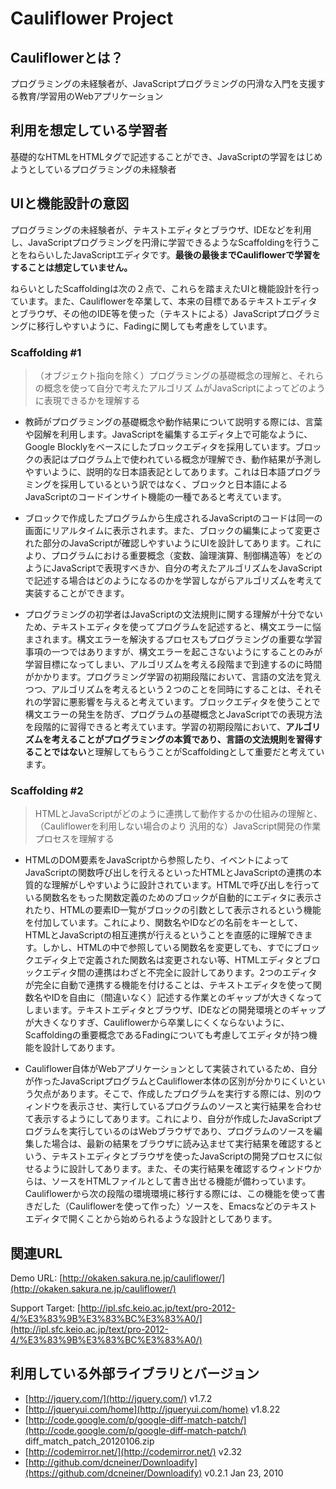 Cauliflower Project
======================

Cauliflowerとは？
------

プログラミングの未経験者が、JavaScriptプログラミングの円滑な入門を支援する教育/学習用のWebアプリケーション

利用を想定している学習者
------

基礎的なHTMLをHTMLタグで記述することができ、JavaScriptの学習をはじめようとしているプログラミングの未経験者

UIと機能設計の意図
------

プログラミングの未経験者が、テキストエディタとブラウザ、IDEなどを利用し、JavaScriptプログラミングを円滑に学習できるようなScaffoldingを行うことをねらいしたJavaScriptエディタです。**最後の最後までCauliflowerで学習をすることは想定していません。**

ねらいとしたScaffoldingは次の２点で、これらを踏まえたUIと機能設計を行っています。また、Cauliflowerを卒業して、本来の目標であるテキストエディタとブラウザ、その他のIDE等を使った（テキストによる）JavaScriptプログラミングに移行しやすいように、Fadingに関しても考慮をしています。

### Scaffolding #1

> （オブジェクト指向を除く）プログラミングの基礎概念の理解と、それらの概念を使って自分で考えたアルゴリズ
> ムがJavaScriptによってどのように表現できるかを理解する

* 教師がプログラミングの基礎概念や動作結果について説明する際には、言葉や図解を利用します。JavaScriptを編集するエディタ上で可能なように、Google Blocklyをベースにしたブロックエディタを採用しています。ブロックの表記はプログラム上で使われている概念が理解でき、動作結果が予測しやすいように、説明的な日本語表記としてあります。これは日本語プログラミングを採用しているという訳ではなく、ブロックと日本語によるJavaScriptのコードインサイト機能の一種であると考えています。

* ブロックで作成したプログラムから生成されるJavaScriptのコードは同一の画面にリアルタイムに表示されます。また、ブロックの編集によって変更された部分のJavaScriptが確認しやすいようにUIを設計してあります。これにより、プログラムにおける重要概念（変数、論理演算、制御構造等）をどのようにJavaScriptで表現すべきか、自分の考えたアルゴリズムをJavaScriptで記述する場合はどのようになるのかを学習しながらアルゴリズムを考えて実装することができます。

* プログラミングの初学者はJavaScriptの文法規則に関する理解が十分でないため、テキストエディタを使ってプログラムを記述すると、構文エラーに悩まされます。構文エラーを解決するプロセスもプログラミングの重要な学習事項の一つではありますが、構文エラーを起こさないようにすることのみが学習目標になってしまい、アルゴリズムを考える段階まで到達するのに時間がかかります。プログラミング学習の初期段階において、言語の文法を覚えつつ、アルゴリズムを考えるという２つのことを同時にすることは、それそれの学習に悪影響を与えると考えています。ブロックエディタを使うことで構文エラーの発生を防ぎ、プログラムの基礎概念とJavaScriptでの表現方法を段階的に習得できると考えています。学習の初期段階において、**アルゴリズムを考えることがプログラミングの本質であり、言語の文法規則を習得することではない**と理解してもらうことがScaffoldingとして重要だと考えています。

### Scaffolding  #2

> HTMLとJavaScriptがどのように連携して動作するかの仕組みの理解と、（Cauliflowerを利用しない場合のより
> 汎用的な）JavaScript開発の作業プロセスを理解する

* HTMLのDOM要素をJavaScriptから参照したり、イベントによってJavaScriptの関数呼び出しを行えるといったHTMLとJavaScriptの連携の本質的な理解がしやすいように設計されています。HTMLで呼び出しを行っている関数名をもった関数定義のためのブロックが自動的にエディタに表示されたり、HTMLの要素ID一覧がブロックの引数として表示されるという機能を付加しています。これにより、関数名やIDなどの名前をキーとして、HTMLとJavaScriptの相互連携が行えるということを直感的に理解できます。しかし、HTMLの中で参照している関数名を変更しても、すでにブロックエディタ上で定義された関数名は変更されない等、HTMLエディタとブロックエディタ間の連携はわざと不完全に設計してあります。2つのエディタが完全に自動で連携する機能を付けることは、テキストエディタを使って関数名やIDを自由に（間違いなく）記述する作業とのギャップが大きくなってしまいます。テキストエディタとブラウザ、IDEなどの開発環境とのギャップが大きくなりすぎ、Cauliflowerから卒業しにくくならないように、Scaffoldingの重要概念であるFadingについても考慮してエディタが持つ機能を設計してあります。

* Cauliflower自体がWebアプリケーションとして実装されているため、自分が作ったJavaScriptプログラムとCauliflower本体の区別が分かりにくいという欠点があります。そこで、作成したプログラムを実行する際には、別のウィンドウを表示させ、実行しているプログラムのソースと実行結果を合わせて表示するようにしてあります。これにより、自分が作成したJavaScriptプログラムを実行しているのはWebブラウザであり、プログラムのソースを編集した場合は、最新の結果をブラウザに読み込ませて実行結果を確認するという、テキストエディタとブラウザを使ったJavaScriptの開発プロセスに似せるように設計してあります。また、その実行結果を確認するウィンドウからは、ソースをHTMLファイルとして書き出せる機能が備わっています。Cauliflowerから次の段階の環境環境に移行する際には、この機能を使って書きだした（Cauliflowerを使って作った）ソースを、Emacsなどのテキストエディタで開くことから始められるような設計としてあります。

関連URL
------

Demo URL: [http://okaken.sakura.ne.jp/cauliflower/](http://okaken.sakura.ne.jp/cauliflower/)

Support Target: [http://ipl.sfc.keio.ac.jp/text/pro-2012-4/%E3%83%9B%E3%83%BC%E3%83%A0/](http://ipl.sfc.keio.ac.jp/text/pro-2012-4/%E3%83%9B%E3%83%BC%E3%83%A0/) 

利用している外部ライブラリとバージョン
------

* [http://jquery.com/](http://jquery.com/) v1.7.2
* [http://jqueryui.com/home](http://jqueryui.com/home) v1.8.22
* [http://code.google.com/p/google-diff-match-patch/](http://code.google.com/p/google-diff-match-patch/) diff_match_patch_20120106.zip 
* [http://codemirror.net/](http://codemirror.net/) v2.32
* [http://github.com/dcneiner/Downloadify](https://github.com/dcneiner/Downloadify) v0.2.1 Jan 23, 2010